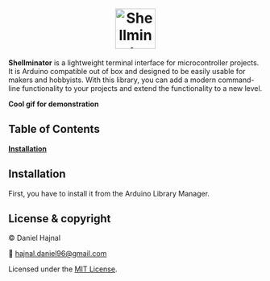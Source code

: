 <h1 align="center">
  <img src="docs/images/logo.svg" height="80px" alt="Shellminator" />
</h1>

**Shellminator** is a lightweight terminal interface for microcontroller projects.
It is Arduino compatible out of box and designed to be easily usable for makers
and hobbyists. With this library, you can add a modern command-line functionality
to your projects and extend the functionality to a new level.

__Cool gif for demonstration__

## Table of Contents

[**Installation**](#installation)

## Installation

First, you have to install it from the Arduino Library Manager.

## License & copyright
© Daniel Hajnal

:email: hajnal.daniel96@gmail.com

Licensed under the [MIT License](LICENSE).
